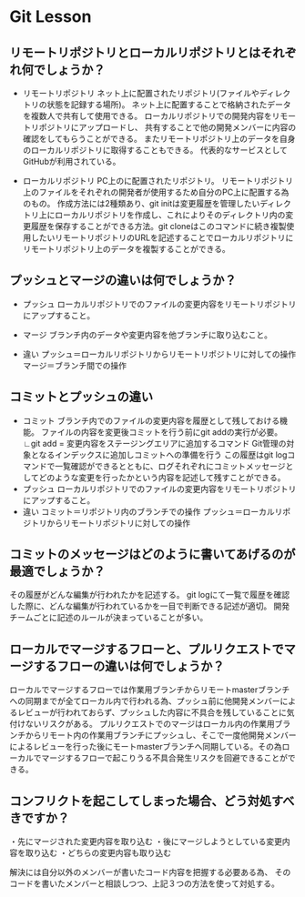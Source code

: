 # Git Lesson

## リモートリポジトリとローカルリポジトリとはそれぞれ何でしょうか？

* リモートリポジトリ
    ネット上に配置されたリポジトリ(ファイルやディレクトリの状態を記録する場所)。
    ネット上に配置することで格納されたデータを複数人で共有して使用できる。
    ローカルリポジトリでの開発内容をリモートリポジトリにアップロードし、
    共有することで他の開発メンバーに内容の確認をしてもらうことができる。
    またリモートリポジトリ上のデータを自身のローカルリポジトリに取得することもできる。
    代表的なサービスとしてGitHubが利用されている。

* ローカルリポジトリ
    PC上のに配置されたリポジトリ。
    リモートリポジトリ上のファイルをそれぞれの開発者が使用するため自分のPC上に配置する為のもの。
    作成方法には2種類あり、git initは変更履歴を管理したいディレクトリ上にローカルリポジトリを作成し、これによりそのディレクトリ内の変更履歴を保存することができる方法。git cloneはこのコマンドに続き複製使用したいリモートリポジトリのURLを記述することでローカルリポジトリにリモートリポジトリ上のデータを複製することができる。


## プッシュとマージの違いは何でしょうか？
  * プッシュ
    ローカルリポジトリでのファイルの変更内容をリモートリポジトリにアップすること。
  * マージ
    ブランチ内のデータや変更内容を他ブランチに取り込むこと。
  
  * 違い
    プッシュ＝ローカルリポジトリからリモートリポジトリに対しての操作
    マージ＝ブランチ間での操作


## コミットとプッシュの違い
  * コミット
    ブランチ内でのファイルの変更内容を履歴として残しておける機能。
    ファイルの内容を変更後コミットを行う前にgit addの実行が必要。
      ∟git add = 変更内容をステージングエリアに追加するコマンド
                Git管理の対象となるインデックスに追加しコミットへの準備を行う
    この履歴はgit logコマンドで一覧確認ができるとともに、ログそれぞれにコミットメッセージとしてどのような変更を行ったかという内容を記述して残すことができる。
  * プッシュ
    ローカルリポジトリでのファイルの変更内容をリモートリポジトリにアップすること。
  * 違い
    コミット＝リポジトリ内のブランチでの操作
    プッシュ＝ローカルリポジトリからリモートリポジトリに対しての操作


## コミットのメッセージはどのように書いてあげるのが最適でしょうか？
  その履歴がどんな編集が行われたかを記述する。
  git logにて一覧で履歴を確認した際に、どんな編集が行われているかを一目で判断できる記述が適切。
  開発チームごとに記述のルールが決まっていることが多い。


## ローカルでマージするフローと、プルリクエストでマージするフローの違いは何でしょうか？
  ローカルでマージするフローでは作業用ブランチからリモートmasterブランチへの同期までが全てローカル内で行われる為、プッシュ前に他開発メンバーによるレビューが行われておらず、プッシュした内容に不具合を残していることに気付けないリスクがある。
  プルリクエストでのマージはローカル内の作業用ブランチからリモート内の作業用ブランチにプッシュし、そこで一度他開発メンバーによるレビューを行った後にモートmasterブランチへ同期している。その為ローカルでマージするフローで起こりうる不具合発生リスクを回避できることができる。


## コンフリクトを起こしてしまった場合、どう対処すべきですか？
  ・先にマージされた変更内容を取り込む
  ・後にマージしようとしている変更内容を取り込む
  ・どちらの変更内容も取り込む

  解決には自分以外のメンバーが書いたコード内容を把握する必要ある為、
  そのコードを書いたメンバーと相談しつつ、上記３つの方法を使って対処する。